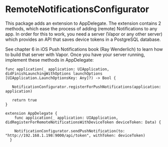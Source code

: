 # RemoteNotificationsConfigurator

This package adds an extension to AppDelegate.
The extension contains 2 methods, which ease the process of adding (remote) Notifications to any app.
In order for this to work, you need a server (Vapor or any other server) which provides an API that saves device tokens in a PostgreSQL database.

See chapter 6 in iOS Push Notifications book (Ray Wenderlich) to learn how to build that server with Vapor.
Once you have your server running, implement these methods in AppDelegate:


        
      
    func application(_ application: UIApplication, didFinishLaunchingWithOptions launchOptions [UIApplication.LaunchOptionsKey: Any]?) -> Bool {
       
       NotificationConfigurator.registerForPushNotifications(application: application)
       
       return true 
    }
 
    extension AppDelegate {
        func application(_ application: UIApplication, didRegisterForRemoteNotificationsWithDeviceToken deviceToken: Data) {                       
     
        NotificationConfigurator.sendPushNotification(to: "http://192.168.1.198:9000/api/token", withToken: deviceToken)
      }
       
   
